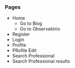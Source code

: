 
### Pages
- Home
	- Go to Blog
	- Go to Observatório
- Register
- Login
- Profile
- PRofile Edit
- Search Professional
- Search Professional results